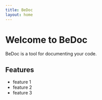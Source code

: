 ```yaml
---
title: BeDoc
layout: home
---
```


# Welcome to BeDoc

BeDoc is a tool for documenting your code.

## Features

- feature 1
- feature 2
- feature 3
